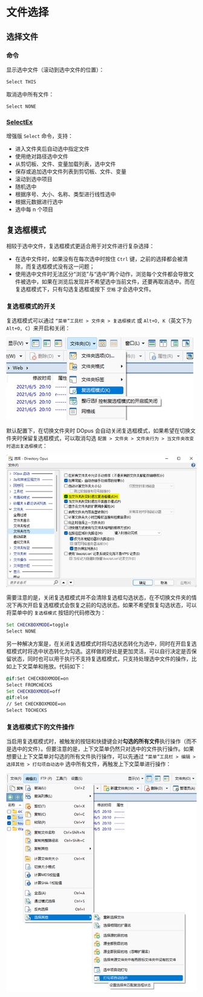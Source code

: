 # 文件选择
## 选择文件
### 命令
显示选中文件（滚动到选中文件的位置）：
```cmd
Select THIS
```

取消选中所有文件：
```cmd
Select NONE
```

### [SelectEx](https://resource.dopus.com/t/command-selectex-extended-select-command/20517)
增强版 `Select` 命令，支持：
- 进入文件夹后自动选中指定文件
- 使用绝对路径选中文件
- 从剪切板、文件、变量加载列表，选中文件
- 保存或追加选中文件列表到剪切板、文件、变量
- 滚动到选中项目
- 随机选中
- 根据序号、大小、名称、类型进行线性选中
- 根据元数据进行选中
- 选中每 n 个项目

## 复选框模式
相较于选中文件，复选框模式更适合用于对文件进行复杂选择：
- 在选中文件时，如果没有在每次选中时按住 `Ctrl` 键，之前的选择都会被清除，而复选框模式没有这一问题；
- 使用选中文件时无法区分“浏览”与“选中”两个动作，浏览每个文件都会导致文件被选中，如果在浏览后发现并不希望选中当前文件，还要再取消选中。而在复选框模式下，只有勾选复选框或按下 `空格` 才会选中文件。

### 复选框模式的开关
复选框模式可以通过 `“菜单”工具栏 > 文件夹 > 复选框模式` 或 `Alt+O, K`（英文下为 `Alt+O, C`）来开启和关闭：

![](images/复选框模式.png)

默认配置下，在切换文件夹时 DOpus 会自动关闭复选框模式，如果希望在切换文件夹时保留复选框模式，可以取消勾选 `配置 > 文件夹 > 文件夹行为 > 当文件夹改变时退出复选框模式`：

![](images/当文件夹改变时退出复选框模式.png)

需要注意的是，关闭复选框模式并不会清除复选框勾选状态，在不切换文件夹的情况下再次开启复选框模式会恢复之前的勾选状态。如果不希望恢复勾选状态，可以将菜单中的 `复选框模式` 按钮的代码修改为：

```cmd
Set CHECKBOXMODE=toggle
Select NONE
```

另一种解决方案是，在关闭复选框模式时将勾选状态转化为选中，同时在开启复选框模式时将选中状态转化为勾选。这样做的好处是更加灵活，可以自行决定是否保留状态，同时也可以用于执行不支持复选框模式，只支持处理选中文件的操作，比如上下文菜单和拖放。代码如下：

```cmd
@if:Set CHECKBOXMODE=on
Select FROMCHECKS
Set CHECKBOXMODE=off
@if:else
// Set CHECKBOXMODE=on
Select TOCHECKS
```

### 复选框模式下的文件操作
当启用复选框模式时，被触发的按钮和快捷键会对**勾选的所有文件**执行操作（而不是选中的文件）。但要注意的是，上下文菜单仍然只对选中的文件执行操作。如果想要让上下文菜单对勾选的所有文件执行操作，可以先通过 `“菜单”工具栏 > 编辑 > 选择其他 > 打勾项自动选中` 选中所有文件，再触发上下文菜单进行操作：

![](images/打勾项自动选中.png)